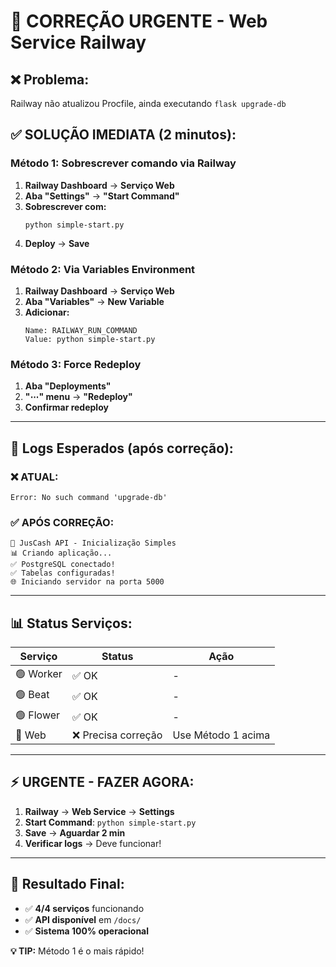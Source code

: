 # 🚨 CORREÇÃO URGENTE - Web Service Railway

## ❌ **Problema:**
Railway não atualizou Procfile, ainda executando `flask upgrade-db`

## ✅ **SOLUÇÃO IMEDIATA (2 minutos):**

### **Método 1: Sobrescrever comando via Railway**

1. **Railway Dashboard** → **Serviço Web**
2. **Aba "Settings"** → **"Start Command"**
3. **Sobrescrever com:**
   ```
   python simple-start.py
   ```
4. **Deploy** → **Save**

### **Método 2: Via Variables Environment** 

1. **Railway Dashboard** → **Serviço Web** 
2. **Aba "Variables"** → **New Variable**
3. **Adicionar:**
   ```
   Name: RAILWAY_RUN_COMMAND
   Value: python simple-start.py
   ```

### **Método 3: Force Redeploy**

1. **Aba "Deployments"**
2. **"⋯" menu** → **"Redeploy"**
3. **Confirmar redeploy**

---

## 🎯 **Logs Esperados (após correção):**

### **❌ ATUAL:**
```
Error: No such command 'upgrade-db'
```

### **✅ APÓS CORREÇÃO:**
```
🚀 JusCash API - Inicialização Simples
📊 Criando aplicação...
✅ PostgreSQL conectado!
✅ Tabelas configuradas!
🌐 Iniciando servidor na porta 5000
```

---

## 📊 **Status Serviços:**

| Serviço | Status | Ação |
|---------|---------|------|
| 🟢 Worker | ✅ OK | - |
| 🟢 Beat | ✅ OK | - |  
| 🟢 Flower | ✅ OK | - |
| 🔴 Web | ❌ Precisa correção | Use Método 1 acima |

---

## ⚡ **URGENTE - FAZER AGORA:**

1. **Railway** → **Web Service** → **Settings**
2. **Start Command**: `python simple-start.py`
3. **Save** → **Aguardar 2 min**
4. **Verificar logs** → Deve funcionar!

---

## 🎉 **Resultado Final:**
- ✅ **4/4 serviços** funcionando
- ✅ **API disponível** em `/docs/`
- ✅ **Sistema 100% operacional**

**💡 TIP:** Método 1 é o mais rápido! 